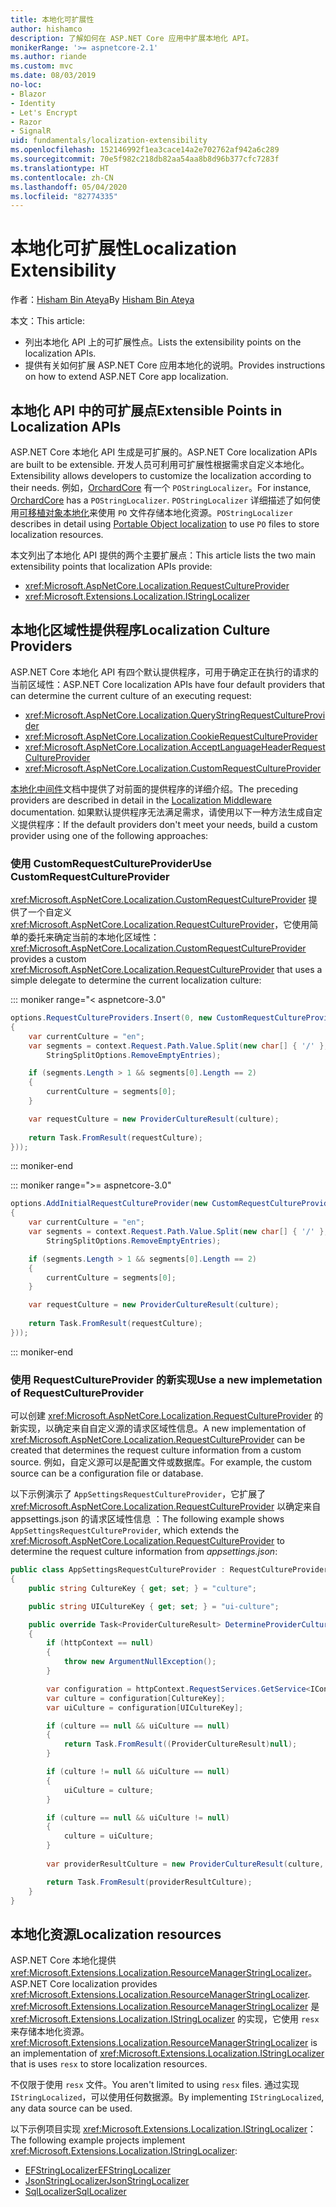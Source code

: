 ```yaml
---
title: 本地化可扩展性
author: hishamco
description: 了解如何在 ASP.NET Core 应用中扩展本地化 API。
monikerRange: '>= aspnetcore-2.1'
ms.author: riande
ms.custom: mvc
ms.date: 08/03/2019
no-loc:
- Blazor
- Identity
- Let's Encrypt
- Razor
- SignalR
uid: fundamentals/localization-extensibility
ms.openlocfilehash: 152146992f1ea3cace14a2e702762af942a6c289
ms.sourcegitcommit: 70e5f982c218db82aa54aa8b8d96b377cfc7283f
ms.translationtype: HT
ms.contentlocale: zh-CN
ms.lasthandoff: 05/04/2020
ms.locfileid: "82774335"
---
```

# <a name="localization-extensibility"></a><span data-ttu-id="04856-103">本地化可扩展性</span><span class="sxs-lookup"><span data-stu-id="04856-103">Localization Extensibility</span></span>

<span data-ttu-id="04856-104">作者：[Hisham Bin Ateya](https://github.com/hishamco)</span><span class="sxs-lookup"><span data-stu-id="04856-104">By [Hisham Bin Ateya](https://github.com/hishamco)</span></span>

<span data-ttu-id="04856-105">本文：</span><span class="sxs-lookup"><span data-stu-id="04856-105">This article:</span></span>

* <span data-ttu-id="04856-106">列出本地化 API 上的可扩展性点。</span><span class="sxs-lookup"><span data-stu-id="04856-106">Lists the extensibility points on the localization APIs.</span></span>
* <span data-ttu-id="04856-107">提供有关如何扩展 ASP.NET Core 应用本地化的说明。</span><span class="sxs-lookup"><span data-stu-id="04856-107">Provides instructions on how to extend ASP.NET Core app localization.</span></span>

## <a name="extensible-points-in-localization-apis"></a><span data-ttu-id="04856-108">本地化 API 中的可扩展点</span><span class="sxs-lookup"><span data-stu-id="04856-108">Extensible Points in Localization APIs</span></span>

<span data-ttu-id="04856-109">ASP.NET Core 本地化 API 生成是可扩展的。</span><span class="sxs-lookup"><span data-stu-id="04856-109">ASP.NET Core localization APIs are built to be extensible.</span></span> <span data-ttu-id="04856-110">开发人员可利用可扩展性根据需求自定义本地化。</span><span class="sxs-lookup"><span data-stu-id="04856-110">Extensibility allows developers to customize the localization according to their needs.</span></span> <span data-ttu-id="04856-111">例如，[OrchardCore](https://github.com/orchardCMS/OrchardCore/) 有一个 `POStringLocalizer`。</span><span class="sxs-lookup"><span data-stu-id="04856-111">For instance, [OrchardCore](https://github.com/orchardCMS/OrchardCore/) has a `POStringLocalizer`.</span></span> <span data-ttu-id="04856-112">`POStringLocalizer` 详细描述了如何使用[可移植对象本地化](xref:fundamentals/portable-object-localization)来使用 `PO` 文件存储本地化资源。</span><span class="sxs-lookup"><span data-stu-id="04856-112">`POStringLocalizer` describes in detail using [Portable Object localization](xref:fundamentals/portable-object-localization) to use `PO` files to store localization resources.</span></span>

<span data-ttu-id="04856-113">本文列出了本地化 API 提供的两个主要扩展点：</span><span class="sxs-lookup"><span data-stu-id="04856-113">This article lists the two main extensibility points that localization APIs provide:</span></span> 

* <xref:Microsoft.AspNetCore.Localization.RequestCultureProvider>
* <xref:Microsoft.Extensions.Localization.IStringLocalizer>

## <a name="localization-culture-providers"></a><span data-ttu-id="04856-114">本地化区域性提供程序</span><span class="sxs-lookup"><span data-stu-id="04856-114">Localization Culture Providers</span></span>

<span data-ttu-id="04856-115">ASP.NET Core 本地化 API 有四个默认提供程序，可用于确定正在执行的请求的当前区域性：</span><span class="sxs-lookup"><span data-stu-id="04856-115">ASP.NET Core localization APIs have four default providers that can determine the current culture of an executing request:</span></span>

* <xref:Microsoft.AspNetCore.Localization.QueryStringRequestCultureProvider>
* <xref:Microsoft.AspNetCore.Localization.CookieRequestCultureProvider>
* <xref:Microsoft.AspNetCore.Localization.AcceptLanguageHeaderRequestCultureProvider>
* <xref:Microsoft.AspNetCore.Localization.CustomRequestCultureProvider>

<span data-ttu-id="04856-116">[本地化中间件](xref:fundamentals/localization)文档中提供了对前面的提供程序的详细介绍。</span><span class="sxs-lookup"><span data-stu-id="04856-116">The preceding providers are described in detail in the [Localization Middleware](xref:fundamentals/localization) documentation.</span></span> <span data-ttu-id="04856-117">如果默认提供程序无法满足需求，请使用以下一种方法生成自定义提供程序：</span><span class="sxs-lookup"><span data-stu-id="04856-117">If the default providers don't meet your needs, build a custom provider using one of the following approaches:</span></span>

### <a name="use-customrequestcultureprovider"></a><span data-ttu-id="04856-118">使用 CustomRequestCultureProvider</span><span class="sxs-lookup"><span data-stu-id="04856-118">Use CustomRequestCultureProvider</span></span>

<span data-ttu-id="04856-119"><xref:Microsoft.AspNetCore.Localization.CustomRequestCultureProvider> 提供了一个自定义 <xref:Microsoft.AspNetCore.Localization.RequestCultureProvider>，它使用简单的委托来确定当前的本地化区域性：</span><span class="sxs-lookup"><span data-stu-id="04856-119"><xref:Microsoft.AspNetCore.Localization.CustomRequestCultureProvider> provides a custom <xref:Microsoft.AspNetCore.Localization.RequestCultureProvider> that uses a simple delegate to determine the current localization culture:</span></span>

::: moniker range="< aspnetcore-3.0"
```csharp
options.RequestCultureProviders.Insert(0, new CustomRequestCultureProvider(async context =>
{
    var currentCulture = "en";
    var segments = context.Request.Path.Value.Split(new char[] { '/' }, 
        StringSplitOptions.RemoveEmptyEntries);

    if (segments.Length > 1 && segments[0].Length == 2)
    {
        currentCulture = segments[0];
    }

    var requestCulture = new ProviderCultureResult(culture);
    
    return Task.FromResult(requestCulture);
}));
```

::: moniker-end

::: moniker range=">= aspnetcore-3.0"
```csharp
options.AddInitialRequestCultureProvider(new CustomRequestCultureProvider(async context =>
{
    var currentCulture = "en";
    var segments = context.Request.Path.Value.Split(new char[] { '/' }, 
        StringSplitOptions.RemoveEmptyEntries);

    if (segments.Length > 1 && segments[0].Length == 2)
    {
        currentCulture = segments[0];
    }

    var requestCulture = new ProviderCultureResult(culture);
    
    return Task.FromResult(requestCulture);
}));
```

::: moniker-end

### <a name="use-a-new-implemetation-of-requestcultureprovider"></a><span data-ttu-id="04856-120">使用 RequestCultureProvider 的新实现</span><span class="sxs-lookup"><span data-stu-id="04856-120">Use a new implemetation of RequestCultureProvider</span></span>

<span data-ttu-id="04856-121">可以创建 <xref:Microsoft.AspNetCore.Localization.RequestCultureProvider> 的新实现，以确定来自自定义源的请求区域性信息。</span><span class="sxs-lookup"><span data-stu-id="04856-121">A new implementation of <xref:Microsoft.AspNetCore.Localization.RequestCultureProvider> can be created that determines the request culture information from a custom source.</span></span> <span data-ttu-id="04856-122">例如，自定义源可以是配置文件或数据库。</span><span class="sxs-lookup"><span data-stu-id="04856-122">For example, the custom source can be a configuration file or database.</span></span>

<span data-ttu-id="04856-123">以下示例演示了 `AppSettingsRequestCultureProvider`，它扩展了 <xref:Microsoft.AspNetCore.Localization.RequestCultureProvider> 以确定来自 appsettings.json 的请求区域性信息  ：</span><span class="sxs-lookup"><span data-stu-id="04856-123">The following example shows `AppSettingsRequestCultureProvider`, which extends the <xref:Microsoft.AspNetCore.Localization.RequestCultureProvider> to determine the request culture information from *appsettings.json*:</span></span>

```csharp
public class AppSettingsRequestCultureProvider : RequestCultureProvider
{
    public string CultureKey { get; set; } = "culture";

    public string UICultureKey { get; set; } = "ui-culture";

    public override Task<ProviderCultureResult> DetermineProviderCultureResult(HttpContext httpContext)
    {
        if (httpContext == null)
        {
            throw new ArgumentNullException();
        }

        var configuration = httpContext.RequestServices.GetService<IConfigurationRoot>();
        var culture = configuration[CultureKey];
        var uiCulture = configuration[UICultureKey];

        if (culture == null && uiCulture == null)
        {
            return Task.FromResult((ProviderCultureResult)null);
        }

        if (culture != null && uiCulture == null)
        {
            uiCulture = culture;
        }

        if (culture == null && uiCulture != null)
        {
            culture = uiCulture;
        }
        
        var providerResultCulture = new ProviderCultureResult(culture, uiCulture);

        return Task.FromResult(providerResultCulture);
    }
}
```

## <a name="localization-resources"></a><span data-ttu-id="04856-124">本地化资源</span><span class="sxs-lookup"><span data-stu-id="04856-124">Localization resources</span></span>

<span data-ttu-id="04856-125">ASP.NET Core 本地化提供 <xref:Microsoft.Extensions.Localization.ResourceManagerStringLocalizer>。</span><span class="sxs-lookup"><span data-stu-id="04856-125">ASP.NET Core localization provides <xref:Microsoft.Extensions.Localization.ResourceManagerStringLocalizer>.</span></span> <span data-ttu-id="04856-126"><xref:Microsoft.Extensions.Localization.ResourceManagerStringLocalizer> 是 <xref:Microsoft.Extensions.Localization.IStringLocalizer> 的实现，它使用 `resx` 来存储本地化资源。</span><span class="sxs-lookup"><span data-stu-id="04856-126"><xref:Microsoft.Extensions.Localization.ResourceManagerStringLocalizer> is an implementation of <xref:Microsoft.Extensions.Localization.IStringLocalizer> that is uses `resx` to store localization resources.</span></span>

<span data-ttu-id="04856-127">不仅限于使用 `resx` 文件。</span><span class="sxs-lookup"><span data-stu-id="04856-127">You aren't limited to using `resx` files.</span></span> <span data-ttu-id="04856-128">通过实现 `IStringLocalized`，可以使用任何数据源。</span><span class="sxs-lookup"><span data-stu-id="04856-128">By implementing `IStringLocalized`, any data source can be used.</span></span>

<span data-ttu-id="04856-129">以下示例项目实现 <xref:Microsoft.Extensions.Localization.IStringLocalizer>：</span><span class="sxs-lookup"><span data-stu-id="04856-129">The following example projects implement <xref:Microsoft.Extensions.Localization.IStringLocalizer>:</span></span> 

* [<span data-ttu-id="04856-130">EFStringLocalizer</span><span class="sxs-lookup"><span data-stu-id="04856-130">EFStringLocalizer</span></span>](https://github.com/aspnet/Entropy/tree/master/samples/Localization.EntityFramework)
* [<span data-ttu-id="04856-131">JsonStringLocalizer</span><span class="sxs-lookup"><span data-stu-id="04856-131">JsonStringLocalizer</span></span>](https://github.com/hishamco/My.Extensions.Localization.Json)
* [<span data-ttu-id="04856-132">SqlLocalizer</span><span class="sxs-lookup"><span data-stu-id="04856-132">SqlLocalizer</span></span>](https://github.com/damienbod/AspNetCoreLocalization)

